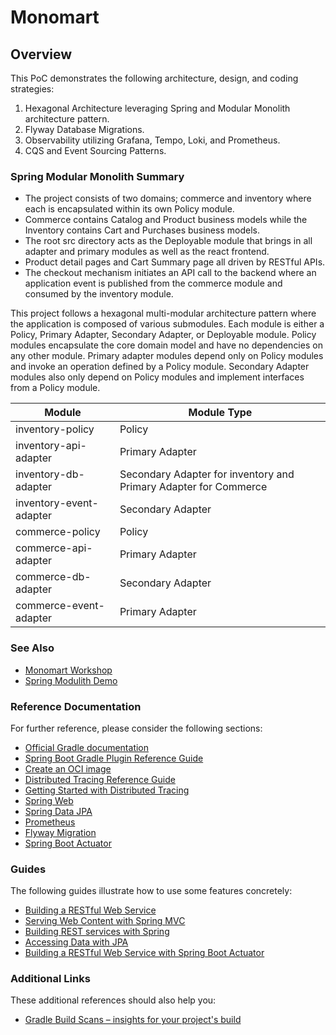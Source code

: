 # Monomart

## Overview

This PoC demonstrates the following architecture, design, and coding strategies:

1. Hexagonal Architecture leveraging Spring and Modular Monolith architecture pattern.
2. Flyway Database Migrations.
3. Observability utilizing Grafana, Tempo, Loki, and Prometheus.
4. CQS and Event Sourcing Patterns.

### Spring Modular Monolith Summary
* The project consists of two domains; commerce and inventory where each is encapsulated within its own Policy module. 
* Commerce contains Catalog and Product business models while the Inventory contains Cart and Purchases business models.
* The root src directory acts as the Deployable module that brings in all adapter and primary modules as well as the react frontend.
* Product detail pages and Cart Summary page all driven by RESTful APIs.
* The checkout mechanism initiates an API call to the backend where an application event is published from the commerce module and consumed by the inventory module.

This project follows a hexagonal multi-modular architecture pattern where the application is composed of various submodules.  Each module is either a Policy, Primary Adapter, Secondary Adapter, or Deployable module.  Policy modules encapsulate the core domain model and have no dependencies on any other module.  Primary adapter modules depend only on Policy modules and invoke an operation defined by a Policy module.  Secondary Adapter modules also only depend on Policy modules and implement interfaces from a Policy module.

| Module | Module Type                                                      |
| ------ |------------------------------------------------------------------|
| inventory-policy | Policy                                                           |
| inventory-api-adapter | Primary Adapter                                                  |
| inventory-db-adapter | Secondary Adapter for inventory and Primary Adapter for Commerce |
| inventory-event-adapter | Secondary Adapter                                                |
| commerce-policy | Policy                                                           |
| commerce-api-adapter | Primary Adapter                                                  |
| commerce-db-adapter | Secondary Adapter                                                |
| commerce-event-adapter | Primary Adapter                                                  |

### See Also 
* [Monomart Workshop](https://github.com/gballer77/monomart)
* [Spring Modulith Demo](https://github.com/kkester/spring-modulith-demo)

### Reference Documentation
For further reference, please consider the following sections:

* [Official Gradle documentation](https://docs.gradle.org)
* [Spring Boot Gradle Plugin Reference Guide](https://docs.spring.io/spring-boot/3.3.4/gradle-plugin)
* [Create an OCI image](https://docs.spring.io/spring-boot/3.3.4/gradle-plugin/packaging-oci-image.html)
* [Distributed Tracing Reference Guide](https://docs.micrometer.io/tracing/reference/index.html)
* [Getting Started with Distributed Tracing](https://docs.spring.io/spring-boot/3.3.4/reference/actuator/tracing.html)
* [Spring Web](https://docs.spring.io/spring-boot/docs/3.3.4/reference/htmlsingle/index.html#web)
* [Spring Data JPA](https://docs.spring.io/spring-boot/docs/3.3.4/reference/htmlsingle/index.html#data.sql.jpa-and-spring-data)
* [Prometheus](https://docs.spring.io/spring-boot/docs/3.3.4/reference/htmlsingle/index.html#actuator.metrics.export.prometheus)
* [Flyway Migration](https://docs.spring.io/spring-boot/docs/3.3.4/reference/htmlsingle/index.html#howto.data-initialization.migration-tool.flyway)
* [Spring Boot Actuator](https://docs.spring.io/spring-boot/docs/3.3.4/reference/htmlsingle/index.html#actuator)

### Guides
The following guides illustrate how to use some features concretely:

* [Building a RESTful Web Service](https://spring.io/guides/gs/rest-service/)
* [Serving Web Content with Spring MVC](https://spring.io/guides/gs/serving-web-content/)
* [Building REST services with Spring](https://spring.io/guides/tutorials/rest/)
* [Accessing Data with JPA](https://spring.io/guides/gs/accessing-data-jpa/)
* [Building a RESTful Web Service with Spring Boot Actuator](https://spring.io/guides/gs/actuator-service/)

### Additional Links
These additional references should also help you:

* [Gradle Build Scans – insights for your project's build](https://scans.gradle.com#gradle)